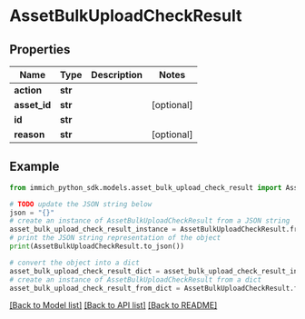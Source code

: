 # AssetBulkUploadCheckResult


## Properties

Name | Type | Description | Notes
------------ | ------------- | ------------- | -------------
**action** | **str** |  | 
**asset_id** | **str** |  | [optional] 
**id** | **str** |  | 
**reason** | **str** |  | [optional] 

## Example

```python
from immich_python_sdk.models.asset_bulk_upload_check_result import AssetBulkUploadCheckResult

# TODO update the JSON string below
json = "{}"
# create an instance of AssetBulkUploadCheckResult from a JSON string
asset_bulk_upload_check_result_instance = AssetBulkUploadCheckResult.from_json(json)
# print the JSON string representation of the object
print(AssetBulkUploadCheckResult.to_json())

# convert the object into a dict
asset_bulk_upload_check_result_dict = asset_bulk_upload_check_result_instance.to_dict()
# create an instance of AssetBulkUploadCheckResult from a dict
asset_bulk_upload_check_result_from_dict = AssetBulkUploadCheckResult.from_dict(asset_bulk_upload_check_result_dict)
```
[[Back to Model list]](../README.md#documentation-for-models) [[Back to API list]](../README.md#documentation-for-api-endpoints) [[Back to README]](../README.md)


